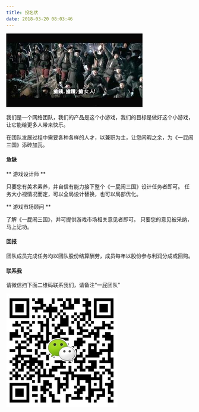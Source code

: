 ```yaml
---
title: 投名状
date: 2018-03-20 08:03:46
---
```


![](index/logo.jpg) 

我们是一个网络团队，我们的产品是这个小游戏，我们的目标是做好这个小游戏，让它能给更多人带来快乐。

在团队发展过程中需要各种各样的人才，以兼职为主，让您闲暇之余，为《一屁闹三国》添砖加瓦。

#### 急缺

** 游戏设计师 **

只要您有美术素养，并自信有能力接下整个《一屁闹三国》设计任务者即可。
任务大小视情况而定，可以全局设计替换，也可以局部优化。



** 游戏市场顾问 **

了解《一屁闹三国》，并可提供游戏市场相关意见者即可。
只要您的意见被采纳，马上记功。


#### 回报

团队成员完成任务均以团队股份结算酬劳，成员每年以股份参与利润分成或回购。

#### 联系我

请微信扫下面二维码联系我们，请备注“一屁团队”

![微信二维码](index/wx.png) 